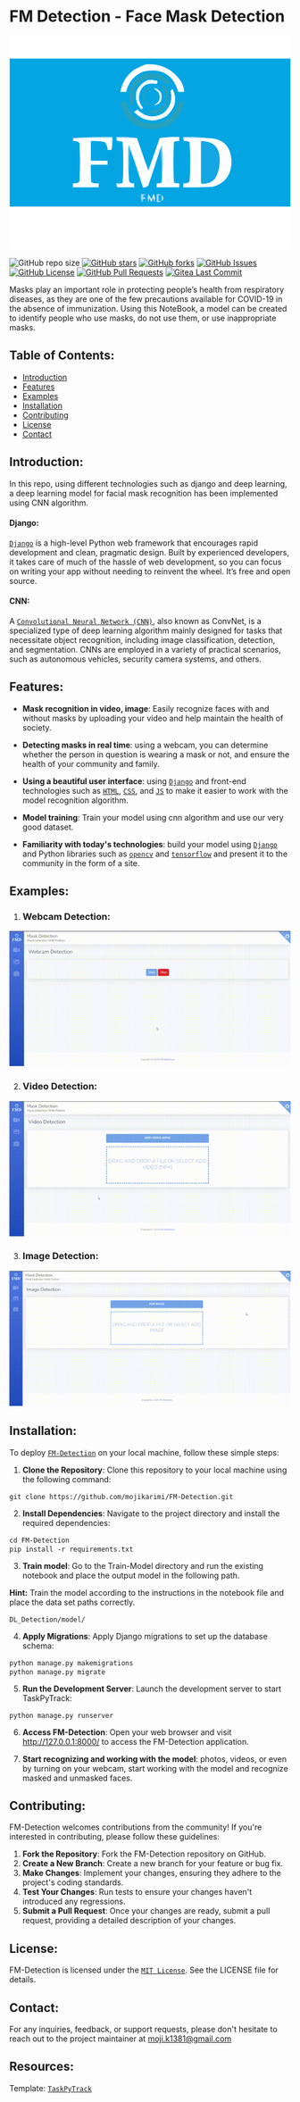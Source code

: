 # FM Detection - Face Mask Detection

![FMD Logo](DL_Detection/main/static/Images/readme_logo.png)

![GitHub repo size](https://img.shields.io/github/repo-size/mojikarimi/FM-Detection)
[![GitHub stars](https://img.shields.io/github/stars/mojikarimi/FM-Detection)](https://github.com/mojikarimi/FM-Detection/stargazers)
[![GitHub forks](https://img.shields.io/github/forks/mojikarimi/FM-detection)](https://github.com/mojikarimi/FM-Detection/network)
[![GitHub Issues](https://img.shields.io/github/issues/mojikarimi/FM-Detection)](https://github.com/mojikarimi/FM-Detection/issues)
[![GitHub License](https://img.shields.io/github/license/mojikarimi/FM-Detection)](https://github.com/mojikarimi/FM-Detection/blob/main/LICENSE)
[![GitHub Pull Requests](https://img.shields.io/github/issues-pr/mojikarimi/FM-Detection)](https://github.com/mojikarimi/FM-Detection/pulls)
[![Gitea Last Commit](https://img.shields.io/gitea/last-commit/mojikarimi/FM-Detection)](https://github.com/mojikarimi/FM-Detection/commits/main)

Masks play an important role in protecting people’s health from respiratory diseases, as they are one of the few
precautions available for COVID-19 in the absence of immunization. Using this NoteBook, a model can be created to
identify people who use masks, do not use them, or use inappropriate masks.

## Table of Contents:

- [Introduction](#introduction)
- [Features](#features)
- [Examples](#examples)
- [Installation](#installation)
- [Contributing](#contributing)
- [License](#license)
- [Contact](#contact)

## Introduction:

In this repo, using different technologies such as django and deep learning, a deep learning model for facial mask
recognition has been implemented using CNN algorithm.

#### Django:

[`Django`](https://www.djangoproject.com/) is a high-level Python web framework that encourages rapid development and
clean, pragmatic design. Built by experienced developers, it takes care of much of the hassle of web development, so you
can focus on writing your app without needing to reinvent the wheel. It’s free and open source.

#### CNN:

A [`Convolutional Neural Network (CNN)`](https://www.datacamp.com/tutorial/introduction-to-convolutional-neural-networks-cnns),
also known as ConvNet, is a specialized type of deep learning algorithm mainly designed for tasks that necessitate
object recognition, including image classification, detection, and segmentation. CNNs are employed in a variety of
practical scenarios, such as autonomous vehicles, security camera systems, and others.

## Features:

* **Mask recognition in video, image**: Easily recognize faces with and without masks by uploading your video and help
  maintain the health of society.

* **Detecting masks in real time**: using a webcam, you can determine whether the person in question is wearing a mask
  or not, and ensure the health of your community and family.

* **Using a beautiful user interface**: using [`Django`](https://www.djangoproject.com/) and front-end technologies such
  as [`HTML`](https://www.w3schools.com/html/), [`CSS`](https://developer.mozilla.org/en-US/docs/Web/CSS),
  and [`JS`](https://developer.mozilla.org/en-US/docs/Web/JavaScript) to make it easier to work with the model
  recognition algorithm.

* **Model training**: Train your model using cnn algorithm and use our very good dataset.

* **Familiarity with today's technologies**: build your model using [`Django`](https://www.djangoproject.com/) and
  Python libraries such as [`opencv`](https://opencv.org/) and [`tensorflow`](https://www.tensorflow.org/) and present
  it to the community in the form of a site.

## Examples:

1. ### Webcam Detection:

![Webcam Detection Example](exmple_media/example_webcam.gif)

2. ### Video Detection:

![Video Detection Example](exmple_media/example_video.gif)

3. ### Image Detection:

![Image Detection Example](exmple_media/example_image.gif)

## Installation:

To deploy [`FM-Detection`](https://github.com/mojikarimi/FM-Detection) on your local machine, follow these simple steps:

1. **Clone the Repository**: Clone this repository to your local machine using the following command:

```
git clone https://github.com/mojikarimi/FM-Detection.git
```

2. **Install Dependencies**: Navigate to the project directory and install the required dependencies:

```
cd FM-Detection
pip install -r requirements.txt
```

3. **Train model**: Go to the Train-Model directory and run the existing notebook and place the output model in the
   following path.

**Hint:** Train the model according to the instructions in the notebook file and place the data set paths correctly.

```
DL_Detection/model/
``` 

4. **Apply Migrations**: Apply Django migrations to set up the database schema:

```
python manage.py makemigrations
python manage.py migrate
```

5. **Run the Development Server**: Launch the development server to start TaskPyTrack:

```
python manage.py runserver
```

6. **Access FM-Detection**: Open your web browser and visit http://127.0.0.1:8000/ to access the FM-Detection
   application.

7. **Start recognizing and working with the model**: photos, videos, or even by turning on your webcam, start working
   with the model and recognize masked and unmasked faces.

## Contributing:

FM-Detection welcomes contributions from the community! If you're interested in contributing, please follow these
guidelines:

1. **Fork the Repository**: Fork the FM-Detection repository on GitHub.
2. **Create a New Branch**: Create a new branch for your feature or bug fix.
3. **Make Changes**: Implement your changes, ensuring they adhere to the project's coding standards.
4. **Test Your Changes**: Run tests to ensure your changes haven't introduced any regressions.
5. **Submit a Pull Request**: Once your changes are ready, submit a pull request, providing a detailed description of
   your changes.

## License:

FM-Detection is licensed under the [`MIT License`](https://github.com/mojikarimi/FM-Detection/blob/main/LICENSE). See
the LICENSE file for details.

## Contact:

For any inquiries, feedback, or support requests, please don't hesitate to reach out to the project maintainer at
moji.k1381@gmail.com


## Resources:

Template: [`TaskPyTrack`](https://github.com/farzadasgari/TaskPyTrack)

